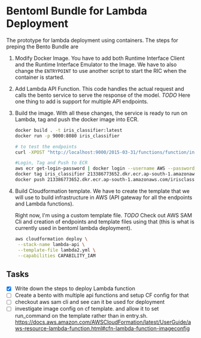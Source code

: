 # Bentoml Bundle for Lambda Deployment

The prototype for lambda deployment using containers. The steps for preping the
Bento Bundle are

1. Modify Docker Image. You have to add both Runtime Interface Client and the
   Runtime Interface Emulator to the Image. We have to also change the
   `ENTRYPOINT` to use another script to start the RIC when the container is
   started. 

2. Add Lambda API Function. This code handles the actual request and calls the
   bento service to serve the response of the model. *TODO* Here one thing to add is
   support for multiple API endpoints. 

3. Build the image. With all these changes, the service is ready to run on
   Lambda, tag and push the docker image into ECR. 

   ```bash
   docker build . -t iris_classifier:latest
   docker run -p 9000:8080 iris_classifier
   
   # to test the endpoints
   curl -XPOST "http://localhost:9000/2015-03-31/functions/function/invocations" -d '{"body": "[[1, 2, 2, 3]]"}'
   
   #Login, Tag and Push to ECR
   aws ecr get-login-password | docker login --username AWS --password-stdin 213386773652.dkr.ecr.ap-south-1.amazonaws.com
   docker tag iris_classifier 213386773652.dkr.ecr.ap-south-1.amazonaws.com/irisclassifier
   docker push 213386773652.dkr.ecr.ap-south-1.amazonaws.com/irisclassifier
   ```

4. Build Cloudformation template. We have to create the template that we will
   use to build infrastructure in AWS (API gateway for all the endpoints and
   Lambda functions). 
   
   Right now, I'm using a custom template file. *TODO* Check out AWS SAM Cli and
   creation of endpoints and template files using that (this is what is
   currently used in bentoml lambda deployment).

   ```bash
   aws cloudformation deploy \
    --stack-name lambda-api \
    --template-file lambda2.yml \
    --capabilities CAPABILITY_IAM
   ```


## Tasks
- [x] Write down the steps to deploy Lambda function
- [ ] Create a bento with multiple api functions and setup CF config for that 
- [ ] checkout aws sam cli and see can it be used for deployment
- [ ] investigate image config on cf template. and allow it to set run_command on the template rather than in entry.sh.  https://docs.aws.amazon.com/AWSCloudFormation/latest/UserGuide/aws-resource-lambda-function.html#cfn-lambda-function-imageconfig
